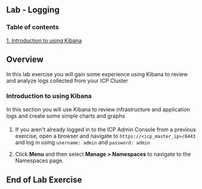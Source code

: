 Lab - Logging
---

### Table of contents
[1. Introduction to using Kibana](#intro)

## Overview
In this lab exercise you will gain some experience using Kibana to review and analyze logs collected from your ICP Cluster

### Introduction to using Kibana <a name="intro"></a>
In this section you will use Kibana to review infrastructure and application logs and create some simple charts and graphs

#### 

1. If you aren't already logged in to the ICP Admin Console from a previous exercise, open a browser and navigate to `https://<icp_master_ip>/8443` and log in using `username: admin` and `password: admin`

2. Click **Menu** and then select **Manage > Namespaces** to navigate to the Namespaces page.

## End of Lab Exercise
